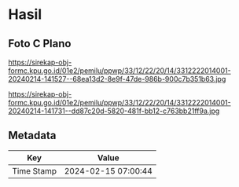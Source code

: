 # Hasil

## Foto C Plano

https://sirekap-obj-formc.kpu.go.id/01e2/pemilu/ppwp/33/12/22/20/14/3312222014001-20240214-141527--68ea13d2-8e9f-47de-986b-900c7b351b63.jpg

https://sirekap-obj-formc.kpu.go.id/01e2/pemilu/ppwp/33/12/22/20/14/3312222014001-20240214-141731--dd87c20d-5820-481f-bb12-c763bb21ff9a.jpg


## Metadata

| Key        | Value               |
| ---------- | ------------------- |
| Time Stamp | 2024-02-15 07:00:44 |



